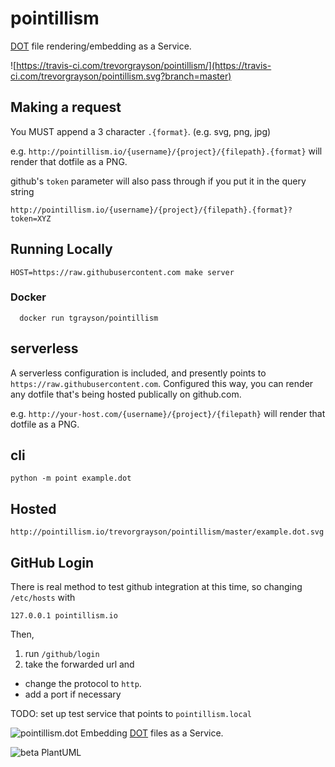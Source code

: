 # pointillism
[DOT](https://en.wikipedia.org/wiki/DOT_(graph_description_language)) file rendering/embedding as a Service.

![https://travis-ci.com/trevorgrayson/pointillism/](https://travis-ci.com/trevorgrayson/pointillism.svg?branch=master)

## Making a request

You MUST append a 3 character `.{format}`.  (e.g. svg, png, jpg)

e.g. `http://pointillism.io/{username}/{project}/{filepath}.{format}` will render that dotfile as a PNG.

github's `token` parameter will also pass through if you put it in the query string

```
http://pointillism.io/{username}/{project}/{filepath}.{format}?token=XYZ
```

## Running Locally

```
HOST=https://raw.githubusercontent.com make server
```

### Docker

```
  docker run tgrayson/pointillism
```

## serverless

A serverless configuration is included, and presently points to `https://raw.githubusercontent.com`. Configured this way,
you can render any dotfile that's being hosted publically on github.com. 

e.g. `http://your-host.com/{username}/{project}/{filepath}` will render that dotfile as a PNG.

## cli

```
python -m point example.dot
```

## Hosted

`http://pointillism.io/trevorgrayson/pointillism/master/example.dot.svg`


## GitHub Login

There is real method to test github integration at this time, so changing `/etc/hosts` with

```
127.0.0.1 pointillism.io
```

Then, 

1. run `/github/login`
2. take the forwarded url and
  - change the protocol to `http`.
  - add a port if necessary

TODO: set up test service that points to `pointillism.local`

![pointillism.dot](https://pointillism.io/trevorgrayson/pointillism/master/pointillism.dot.svg)
Embedding [DOT](https://en.wikipedia.org/wiki/DOT_(graph_description_language)) files as a Service.

![beta PlantUML](https://pointillism.io/trevorgrayson/pointillism/blob/master/resources/plant/pointillism.pu.svg)
